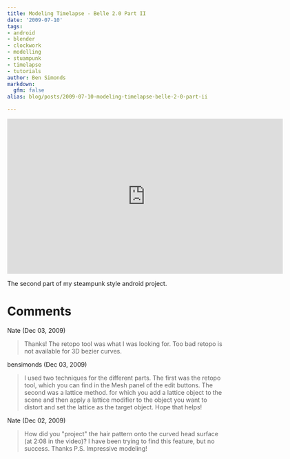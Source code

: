 ```yaml
---
title: Modeling Timelapse - Belle 2.0 Part II
date: '2009-07-10'
tags:
- android
- blender
- clockwork
- modelling
- stuampunk
- timelapse
- tutorials
author: Ben Simonds
markdown:
  gfm: false
alias: blog/posts/2009-07-10-modeling-timelapse-belle-2-0-part-ii

---
```




<iframe title="vimeo-player" src="https://player.vimeo.com/video/5536880" width="640" height="360" frameborder="0" allowfullscreen></iframe>

 The second part of my steampunk style android project.






# Comments


Nate (Dec 03, 2009)
> Thanks!  The retopo tool was what I was looking for.  Too bad retopo is not available for 3D bezier curves.

bensimonds (Dec 03, 2009)
> I used two techniques for the different parts. The first was the retopo tool, which you can find in the Mesh panel of the edit buttons. The second was a lattice method. for which you add a lattice object to the scene and then apply a lattice modifier to the object you want to distort and set the lattice as the target object. Hope that helps!

Nate (Dec 02, 2009)
> How did you "project" the hair pattern onto the curved head surface (at 2:08 in the video)?  I have been trying to find this feature, but no success.  Thanks
> P.S.  Impressive modeling!
